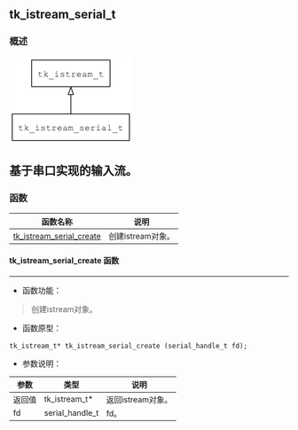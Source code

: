 ## tk\_istream\_serial\_t
### 概述
![image](images/tk_istream_serial_t_0.png)

基于串口实现的输入流。
----------------------------------
### 函数
<p id="tk_istream_serial_t_methods">

| 函数名称 | 说明 | 
| -------- | ------------ | 
| <a href="#tk_istream_serial_t_tk_istream_serial_create">tk\_istream\_serial\_create</a> | 创建istream对象。 |
#### tk\_istream\_serial\_create 函数
-----------------------

* 函数功能：

> <p id="tk_istream_serial_t_tk_istream_serial_create">创建istream对象。

* 函数原型：

```
tk_istream_t* tk_istream_serial_create (serial_handle_t fd);
```

* 参数说明：

| 参数 | 类型 | 说明 |
| -------- | ----- | --------- |
| 返回值 | tk\_istream\_t* | 返回istream对象。 |
| fd | serial\_handle\_t | fd。 |
